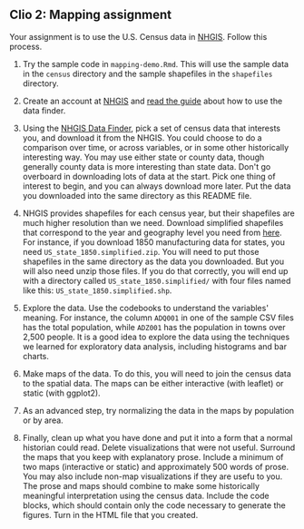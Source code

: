 ## Clio 2: Mapping assignment

Your assignment is to use the U.S. Census data in [NHGIS](https://www.nhgis.org/). Follow this process.

1. Try the sample code in `mapping-demo.Rmd`. This will use the sample data in the `census` directory and the sample shapefiles in the `shapefiles` directory.

2. Create an account at [NHGIS](https://www.nhgis.org) and [read the guide](https://www.nhgis.org/sites/www.nhgis.org/files/using_the_nhgis_data_finder.pdf) about how to use the data finder.

3. Using the [NHGIS Data Finder](https://data2.nhgis.org/main), pick a set of census data that interests you, and download it from the NHGIS. You could choose to do a comparison over time, or across variables, or in some other historically interesting way. You may use either state or county data, though generally county data is more interesting than state data. Don't go overboard in downloading lots of data at the start. Pick one thing of interest to begin, and you can always download more later. Put the data you downloaded into the same directory as this README file.

4. NHGIS provides shapefiles for each census year, but their shapefiles are much higher resolution than we need. Download simplified shapefiles that correspond to the year and geography level you need from [here](https://lincolnmullen.com/files/census-shp/). For instance, if you download 1850 manufacturing data for states, you need `US_state_1850.simplified.zip`. You will need to put those shapefiles in the same directory as the data you downloaded. But you will also need unzip those files. If you do that correctly, you will end up with a directory called `US_state_1850.simplified/` with four files named like this: `US_state_1850.simplified.shp`.

4. Explore the data. Use the codebooks to understand the variables' meaning. For instance, the column `ADQ001` in one of the sample CSV files has the total population, while `ADZ001` has the population in towns over 2,500 people. It is a good idea to explore the data using the techniques we learned for exploratory data analysis, including histograms and bar charts.

5. Make maps of the data. To do this, you will need to join the census data to the spatial data. The maps can be either interactive (with leaflet) or static (with ggplot2).

6. As an advanced step, try normalizing the data in the maps by population or by area.

7. Finally, clean up what you have done and put it into a form that a normal historian could read. Delete visualizations that were not useful. Surround the maps that you keep with explanatory prose. Include a minimum of two maps (interactive or static) and approximately 500 words of prose. You may also include non-map visualizations if they are usefu to you. The prose and maps should combine to make some historically meaningful interpretation using the census data. Include the code blocks, which should contain only the code necessary to generate the figures. Turn in the HTML file that you created.
